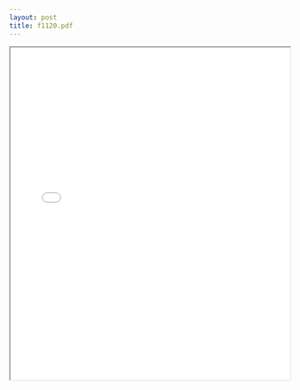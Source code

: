 ```yaml
---
layout: post
title: f1120.pdf
---
```


<div class="pdf-container">
<iframe src="/ea/assets/pdfs/f1120.pdf" height="600" width="100%" allowFullScreen="true"></iframe>
</div>

